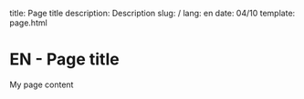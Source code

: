 title: Page title
description: Description
slug: /
lang: en
date: 04/10
template: page.html

# EN - Page title

My page content
